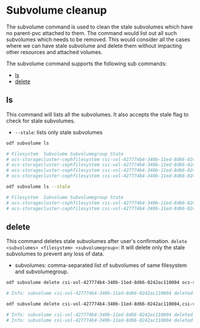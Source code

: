 # Subvolume cleanup

The subvolume command is used to clean the stale subvolumes
which have no parent-pvc attached to them.
The command would list out all such subvolumes which needs to be removed.
This would consider all the cases where we can have stale subvolume
and delete them without impacting other resources and attached volumes.

The subvolume command supports the following sub commands:

* [ls](#ls)
* [delete](#delete)

## ls

This command will lists all the subvolumes. It also accepts the stale flag to check for stale subvolumes.

* `--stale`: lists only stale subvolumes

```bash
odf subvolume ls

# Filesystem  Subvolume Subvolumegroup State
# ocs-storagecluster-cephfilesystem csi-vol-427774b4-340b-11ed-8d66-0242ac110004 csi
# ocs-storagecluster-cephfilesystem csi-vol-427774b4-340b-11ed-8d66-0242ac110005 csi
# ocs-storagecluster-cephfilesystem csi-vol-427774b4-340b-11ed-8d66-0242ac110006 csi
# ocs-storagecluster-cephfilesystem csi-vol-427774b4-340b-11ed-8d66-0242ac110007 stale
```

```bash
odf subvolume ls --stale

# Filesystem  Subvolume Subvolumegroup State
# ocs-storagecluster-cephfilesystem csi-vol-427774b4-340b-11ed-8d66-0242ac110004 csi stale
# ocs-storagecluster-cephfilesystem csi-vol-427774b4-340b-11ed-8d66-0242ac110005 csi stale
```

## delete

This command deletes stale subvolumes after user's confirmation.
`delete <subvolumes> <filesystem> <subvolumegroup>`:
It will delete only the stale subvolumes to prevent any loss of data.

* subvolumes: comma-separated list of subvolumes of same filesystem and subvolumegroup.

```bash
odf subvolume delete csi-vol-427774b4-340b-11ed-8d66-0242ac110004 ocs-storagecluster csi

# Info: subvolume csi-vol-427774b4-340b-11ed-8d66-0242ac110004 deleted
```

```bash
odf subvolume delete csi-vol-427774b4-340b-11ed-8d66-0242ac110004,csi-vol-427774b4-340b-11ed-8d66-0242ac110005 ocs-storagecluster csi

# Info: subvolume csi-vol-427774b4-340b-11ed-8d66-0242ac110004 deleted
# Info: subvolume csi-vol-427774b4-340b-11ed-8d66-0242ac110004 deleted
```
